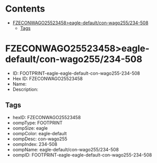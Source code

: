 



Contents
========

* [FZECONWAGO25523458>eagle-default/con-wago255/234-508](#fzeconwago25523458eagle-defaultcon-wago255234-508)
	* [Tags](#tags)

# FZECONWAGO25523458>eagle-default/con-wago255/234-508

- ID: FOOTPRINT-eagle-eagle-default-con-wago255-234-508
- Hex ID: FZECONWAGO25523458
- Name: 
- Description: 

## Tags

- hexID: FZECONWAGO25523458
- oompType: FOOTPRINT
- oompSize: eagle
- oompColor: eagle-default
- oompDesc: con-wago255
- oompIndex: 234-508
- oompName: eagle-default/con-wago255/234-508
- oompID: FOOTPRINT-eagle-eagle-default-con-wago255-234-508
